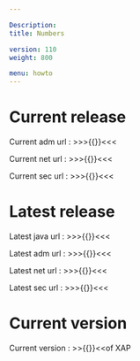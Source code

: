 ```yaml
---

Description:
title: Numbers

version: 110
weight: 800

menu: howto
---
```

 


# Current release


Current adm url : >>>{{<currentadmurl>}}<<<

Current net url : >>>{{<currentneturl>}}<<<

Current sec url : >>>{{<currentsecurl>}}<<<





# Latest release

Latest java url : >>>{{<latestjavaurl>}}<<<

Latest adm url : >>>{{<latestadmurl>}}<<<

Latest net url : >>>{{<latestneturl>}}<<<

Latest sec url : >>>{{<latestsecurl>}}<<<


# Current version

Current version : >>{{<currentversion>}}<<of XAP
